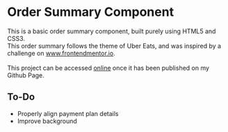 # Order Summary Component
This is a basic order summary component, built purely using HTML5 and CSS3.<br>
This order summary follows the theme of Uber Eats, and was inspired by a challenge on <a href="www.frontendmentor.io">www.frontendmentor.io</a>.
<br><br>
This project can be accessed <a href="ravi-aratchige.github.io/order-summary-component">online</a> once it has been published on my Github Page.
## To-Do
<ul>
<li>Properly align payment plan details</li>
<li>Improve background</li>
</ul>
